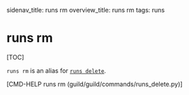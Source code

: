 sidenav_title: runs rm
overview_title: runs rm
tags: runs

# runs rm

[TOC]

`runs rm` is an alias for [`runs delete`](cmd:runs-delete).

[CMD-HELP runs rm (guild/guild/commands/runs_delete.py)]
